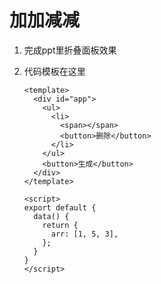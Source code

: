 # 加加减减

1. 完成ppt里折叠面板效果

2. 代码模板在这里

   ```vue
   <template>
     <div id="app">
       <ul>
         <li>
           <span></span>
           <button>删除</button>
         </li>
       </ul>
       <button>生成</button>
     </div>
   </template>
   
   <script>
   export default {
     data() {
       return {
         arr: [1, 5, 3],
       };
     }
   }
   </script>
   ```

   



